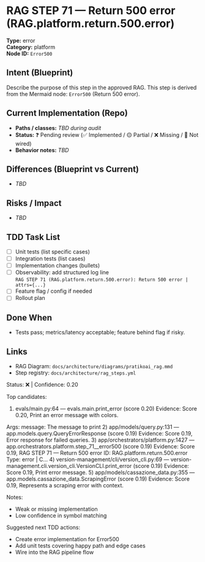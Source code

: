 # RAG STEP 71 — Return 500 error (RAG.platform.return.500.error)

**Type:** error  
**Category:** platform  
**Node ID:** `Error500`

## Intent (Blueprint)
Describe the purpose of this step in the approved RAG. This step is derived from the Mermaid node: `Error500` (Return 500 error).

## Current Implementation (Repo)
- **Paths / classes:** _TBD during audit_
- **Status:** ❓ Pending review (✅ Implemented / 🟡 Partial / ❌ Missing / 🔌 Not wired)
- **Behavior notes:** _TBD_

## Differences (Blueprint vs Current)
- _TBD_

## Risks / Impact
- _TBD_

## TDD Task List
- [ ] Unit tests (list specific cases)
- [ ] Integration tests (list cases)
- [ ] Implementation changes (bullets)
- [ ] Observability: add structured log line  
  `RAG STEP 71 (RAG.platform.return.500.error): Return 500 error | attrs={...}`
- [ ] Feature flag / config if needed
- [ ] Rollout plan

## Done When
- Tests pass; metrics/latency acceptable; feature behind flag if risky.

## Links
- RAG Diagram: `docs/architecture/diagrams/pratikoai_rag.mmd`
- Step registry: `docs/architecture/rag_steps.yml`


<!-- AUTO-AUDIT:BEGIN -->
Status: ❌  |  Confidence: 0.20

Top candidates:
1) evals/main.py:64 — evals.main.print_error (score 0.20)
   Evidence: Score 0.20, Print an error message with colors.

Args:
    message: The message to print
2) app/models/query.py:131 — app.models.query.QueryErrorResponse (score 0.19)
   Evidence: Score 0.19, Error response for failed queries.
3) app/orchestrators/platform.py:1427 — app.orchestrators.platform.step_71__error500 (score 0.19)
   Evidence: Score 0.19, RAG STEP 71 — Return 500 error
ID: RAG.platform.return.500.error
Type: error | C...
4) version-management/cli/version_cli.py:69 — version-management.cli.version_cli.VersionCLI.print_error (score 0.19)
   Evidence: Score 0.19, Print error message.
5) app/models/cassazione_data.py:355 — app.models.cassazione_data.ScrapingError (score 0.19)
   Evidence: Score 0.19, Represents a scraping error with context.

Notes:
- Weak or missing implementation
- Low confidence in symbol matching

Suggested next TDD actions:
- Create error implementation for Error500
- Add unit tests covering happy path and edge cases
- Wire into the RAG pipeline flow
<!-- AUTO-AUDIT:END -->